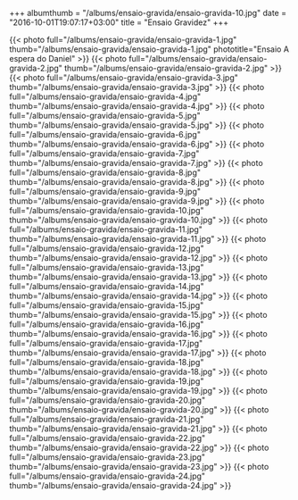 +++
albumthumb = "/albums/ensaio-gravida/ensaio-gravida-10.jpg"
date = "2016-10-01T19:07:17+03:00"
title = "Ensaio Gravidez"
+++

{{< photo full="/albums/ensaio-gravida/ensaio-gravida-1.jpg" thumb="/albums/ensaio-gravida/ensaio-gravida-1.jpg" 
phototitle="Ensaio A espera do Daniel" >}}
{{< photo full="/albums/ensaio-gravida/ensaio-gravida-2.jpg" 
         thumb="/albums/ensaio-gravida/ensaio-gravida-2.jpg"  >}}
{{< photo full="/albums/ensaio-gravida/ensaio-gravida-3.jpg" 
         thumb="/albums/ensaio-gravida/ensaio-gravida-3.jpg"  >}}
{{< photo full="/albums/ensaio-gravida/ensaio-gravida-4.jpg" 
         thumb="/albums/ensaio-gravida/ensaio-gravida-4.jpg"  >}}
{{< photo full="/albums/ensaio-gravida/ensaio-gravida-5.jpg" 
         thumb="/albums/ensaio-gravida/ensaio-gravida-5.jpg"  >}}
{{< photo full="/albums/ensaio-gravida/ensaio-gravida-6.jpg" 
         thumb="/albums/ensaio-gravida/ensaio-gravida-6.jpg"  >}}
{{< photo full="/albums/ensaio-gravida/ensaio-gravida-7.jpg" 
         thumb="/albums/ensaio-gravida/ensaio-gravida-7.jpg"  >}}
{{< photo full="/albums/ensaio-gravida/ensaio-gravida-8.jpg" 
         thumb="/albums/ensaio-gravida/ensaio-gravida-8.jpg"  >}}
{{< photo full="/albums/ensaio-gravida/ensaio-gravida-9.jpg" 
         thumb="/albums/ensaio-gravida/ensaio-gravida-9.jpg"  >}}
{{< photo full="/albums/ensaio-gravida/ensaio-gravida-10.jpg" 
         thumb="/albums/ensaio-gravida/ensaio-gravida-10.jpg"  >}}
{{< photo full="/albums/ensaio-gravida/ensaio-gravida-11.jpg" 
         thumb="/albums/ensaio-gravida/ensaio-gravida-11.jpg"  >}}
{{< photo full="/albums/ensaio-gravida/ensaio-gravida-12.jpg" 
         thumb="/albums/ensaio-gravida/ensaio-gravida-12.jpg"  >}}
{{< photo full="/albums/ensaio-gravida/ensaio-gravida-13.jpg" 
         thumb="/albums/ensaio-gravida/ensaio-gravida-13.jpg"  >}}
{{< photo full="/albums/ensaio-gravida/ensaio-gravida-14.jpg" 
         thumb="/albums/ensaio-gravida/ensaio-gravida-14.jpg"  >}}
{{< photo full="/albums/ensaio-gravida/ensaio-gravida-15.jpg" 
         thumb="/albums/ensaio-gravida/ensaio-gravida-15.jpg"  >}}
{{< photo full="/albums/ensaio-gravida/ensaio-gravida-16.jpg" 
         thumb="/albums/ensaio-gravida/ensaio-gravida-16.jpg"  >}}
{{< photo full="/albums/ensaio-gravida/ensaio-gravida-17.jpg" 
         thumb="/albums/ensaio-gravida/ensaio-gravida-17.jpg"  >}}
{{< photo full="/albums/ensaio-gravida/ensaio-gravida-18.jpg" 
         thumb="/albums/ensaio-gravida/ensaio-gravida-18.jpg"  >}}
{{< photo full="/albums/ensaio-gravida/ensaio-gravida-19.jpg" 
         thumb="/albums/ensaio-gravida/ensaio-gravida-19.jpg"  >}}
{{< photo full="/albums/ensaio-gravida/ensaio-gravida-20.jpg" 
         thumb="/albums/ensaio-gravida/ensaio-gravida-20.jpg"  >}}
{{< photo full="/albums/ensaio-gravida/ensaio-gravida-21.jpg" 
         thumb="/albums/ensaio-gravida/ensaio-gravida-21.jpg"  >}}
{{< photo full="/albums/ensaio-gravida/ensaio-gravida-22.jpg" 
         thumb="/albums/ensaio-gravida/ensaio-gravida-22.jpg"  >}}
{{< photo full="/albums/ensaio-gravida/ensaio-gravida-23.jpg" 
         thumb="/albums/ensaio-gravida/ensaio-gravida-23.jpg"  >}}
{{< photo full="/albums/ensaio-gravida/ensaio-gravida-24.jpg" 
         thumb="/albums/ensaio-gravida/ensaio-gravida-24.jpg"  >}}

